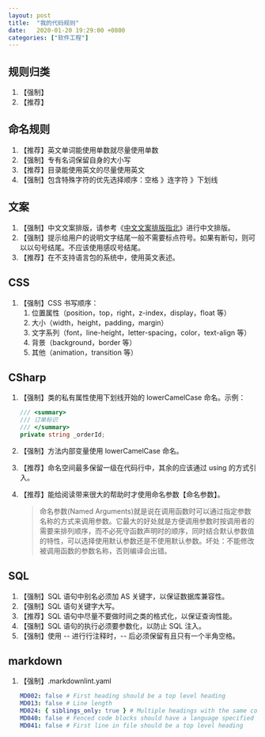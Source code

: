 ```yaml
---
layout: post
title:  "我的代码规则"
date:   2020-01-20 19:29:00 +0800
categories: ["软件工程"]
---
```


## 规则归类

1. 【强制】
1. 【推荐】

## 命名规则

1. 【推荐】英文单词能使用单数就尽量使用单数
1. 【强制】专有名词保留自身的大小写
1. 【推荐】目录能使用英文的尽量使用英文
1. 【强制】包含特殊字符的优先选择顺序：空格 》连字符 》下划线

## 文案

1. 【强制】中文文案排版，请参考《[中文文案排版指北](https://github.com/mzlogin/chinese-copywriting-guidelines)》进行中文排版。
1. 【强制】提示给用户的说明文字结尾一般不需要标点符号。如果有断句，则可以以句号结尾。不应该使用感叹号结尾。
1. 【推荐】在不支持语言包的系统中，使用英文表述。

## CSS

1. 【强制】CSS 书写顺序：
   1. 位置属性（position，top，right，z-index，display，float 等）
   1. 大小（width，height，padding，margin）
   1. 文字系列（font，line-height，letter-spacing，color，text-align 等）
   1. 背景（background，border 等）
   1. 其他（animation，transition 等）

## CSharp

1. 【强制】类的私有属性使用下划线开始的 lowerCamelCase 命名。示例：

   ```c#
   /// <summary>
   /// 订单标识
   /// </summary>
   private string _orderId;
   ```

1. 【强制】方法内部变量使用 lowerCamelCase 命名。
1. 【推荐】命名空间最多保留一级在代码行中，其余的应该通过 using 的方式引入。
1. 【推荐】能给阅读带来很大的帮助时才使用命名参数【命名参数】。
   > 命名参数(Named Arguments)就是说在调用函数时可以通过指定参数名称的方式来调用参数。它最大的好处就是方便调用参数时按调用者的需要来排列顺序，而不必死守函数声明时的顺序，同时结合默认参数值的特性，可以选择使用默认参数还是不使用默认参数。坏处：不能修改被调用函数的参数名称，否则编译会出错。

## SQL

1. 【强制】SQL 语句中别名必须加 AS 关键字，以保证数据库兼容性。
1. 【强制】SQL 语句关键字大写。
1. 【推荐】SQL 语句中尽量不要做时间之类的格式化，以保证查询性能。
1. 【强制】SQL 语句的执行必须要参数化，以防止 SQL 注入。
1. 【强制】使用 -- 进行行注释时，-- 后必须保留有且只有一个半角空格。

## markdown

1. 【强制】.markdownlint.yaml

   ```yml
   MD002: false # First heading should be a top level heading
   MD013: false # Line length
   MD024: { siblings_only: true } # Multiple headings with the same content
   MD040: false # Fenced code blocks should have a language specified
   MD041: false # First line in file should be a top level heading
   ```
